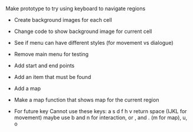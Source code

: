 Make prototype to try using keyboard to navigate regions
- Create background images for each cell
- Change code to show background image for current cell
- See if menu can have different styles (for movement vs dialogue)
- Remove main menu for testing
- Add start and end points
- Add an item that must be found
- Add a map
- Make a map function that shows map for the current region

- For future key
    Cannot use these keys:
    a
    s
    d
    f
    h
    v
    return
    space
    (IJKL for movement)
    maybe use b and n for interaction, or , and . (m for map), u, o
